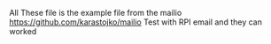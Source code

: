 All These file is the example file from the mailio 
https://github.com/karastojko/mailio
Test with RPI email and they can worked
